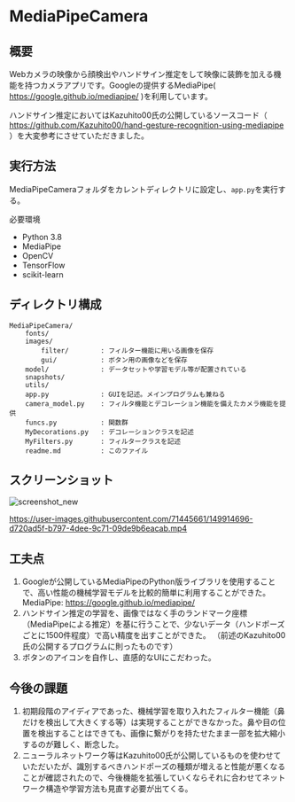 # MediaPipeCamera

## 概要

Webカメラの映像から顔検出やハンドサイン推定をして映像に装飾を加える機能を持つカメラアプリです。Googleの提供するMediaPipe( https://google.github.io/mediapipe/ )を利用しています。

ハンドサイン推定においてはKazuhito00氏の公開しているソースコード（ https://github.com/Kazuhito00/hand-gesture-recognition-using-mediapipe ）を大変参考にさせていただきました。

## 実行方法
MediaPipeCameraフォルダをカレントディレクトリに設定し、`app.py`を実行する。

必要環境
- Python 3.8
- MediaPipe
- OpenCV
- TensorFlow
- scikit-learn

## ディレクトリ構成
```
MediaPipeCamera/       
    fonts/
    images/
        filter/        : フィルター機能に用いる画像を保存
        gui/           : ボタン用の画像などを保存
    model/             : データセットや学習モデル等が配置されている
    snapshots/                     
    utils/
    app.py             : GUIを記述。メインプログラムも兼ねる
    camera_model.py    : フィルタ機能とデコレーション機能を備えたカメラ機能を提供
    funcs.py           : 関数群
    MyDecorations.py   : デコレーションクラスを記述
    MyFilters.py       : フィルタークラスを記述
    readme.md          : このファイル

```



## スクリーンショット

![screenshot_new](https://user-images.githubusercontent.com/71445661/148839276-43848225-bccb-4e5c-9a21-91a0fb4e3884.png)

https://user-images.githubusercontent.com/71445661/149914696-d720ad5f-b797-4dee-9c71-09de9b6eacab.mp4

## 工夫点

1. Googleが公開しているMediaPipeのPython版ライブラリを使用することで、高い性能の機械学習モデルを比較的簡単に利用することができた。
    MediaPipe: https://google.github.io/mediapipe/
2. ハンドサイン推定の学習を、画像ではなく手のランドマーク座標（MediaPipeによる推定）を基に行うことで、少ないデータ（ハンドポーズごとに1500件程度）で高い精度を出すことができた。
   （前述のKazuhito00氏の公開するプログラムに則ったものです）
3. ボタンのアイコンを自作し、直感的なUIにこだわった。



## 今後の課題

1. 初期段階のアイディアであった、機械学習を取り入れたフィルター機能（鼻だけを検出して大きくする等）は実現することができなかった。鼻や目の位置を検出することはできても、画像に繋がりを持たせたまま一部を拡大縮小するのが難しく、断念した。
2. ニューラルネットワーク等はKazuhito00氏が公開しているものを使わせていただいたが、識別するべきハンドポーズの種類が増えると性能が悪くなることが確認されたので、今後機能を拡張していくならそれに合わせてネットワーク構造や学習方法も見直す必要が出てくる。
